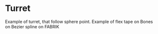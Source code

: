 # Turret
Example of turret, that follow sphere point.
Example of flex tape on Bones on Bezier spline on FABRIK
